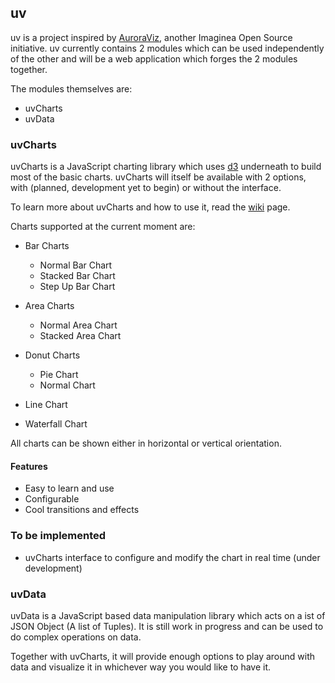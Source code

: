 ## uv
uv is a project inspired by [AuroraViz](https://github.com/Imaginea/AuroraViz "AuroraViz"), another Imaginea Open Source initiative. uv currently contains 2 modules which can be used independently of the other and will be a web application which forges the 2 modules together. 

The modules themselves are:

- uvCharts
- uvData

### uvCharts
uvCharts is a JavaScript charting library which uses [d3](http://mbostock.github.com/d3/ "d3") underneath to build most of the basic charts. uvCharts will itself be available with 2 options, with (planned, development yet to begin) or without the interface. 

To learn more about uvCharts and how to use it, read the [wiki](http://www.github.com/hashd/uv/wiki/uvCharts) page.

Charts supported at the current moment are:

- Bar Charts
	+ Normal Bar Chart
	+ Stacked Bar Chart
	+ Step Up Bar Chart

- Area Charts
	+ Normal Area Chart
	+ Stacked Area Chart

- Donut Charts
	+ Pie Chart
	+ Normal Chart

- Line Chart

- Waterfall Chart

All charts can be shown either in horizontal or vertical orientation.


#### Features
- Easy to learn and use
- Configurable
- Cool transitions and effects

### To be implemented
- uvCharts interface to configure and modify the chart in real time (under development)

### uvData
uvData is a JavaScript based data manipulation library which acts on a ist of JSON Object (A list of Tuples). It is still work in progress and can be used to do complex operations on data.

Together with uvCharts, it will provide enough options to play around with data and visualize it in whichever way you would like to have it.
